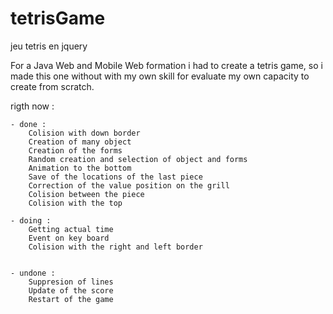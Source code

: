 # tetrisGame
jeu tetris en jquery

For a Java Web and Mobile Web formation i had to create a tetris game, so i made this one without with my own skill for evaluate my own capacity to create from scratch.

rigth now : 
    
    - done :
        Colision with down border
        Creation of many object
        Creation of the forms
        Random creation and selection of object and forms
        Animation to the bottom
        Save of the locations of the last piece
        Correction of the value position on the grill
        Colision between the piece
        Colision with the top
        
    - doing :
        Getting actual time
        Event on key board
        Colision with the right and left border
              
              
    - undone : 
        Suppresion of lines
        Update of the score
        Restart of the game
